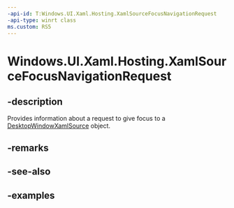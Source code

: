 ```yaml
---
-api-id: T:Windows.UI.Xaml.Hosting.XamlSourceFocusNavigationRequest
-api-type: winrt class
ms.custom: RS5
---
```


<!-- Class syntax.
public class XamlSourceFocusNavigationRequest
-->

# Windows.UI.Xaml.Hosting.XamlSourceFocusNavigationRequest

## -description
Provides information about a request to give focus to a [DesktopWindowXamlSource](desktopwindowxamlsource.md) object.

## -remarks

## -see-also

## -examples
